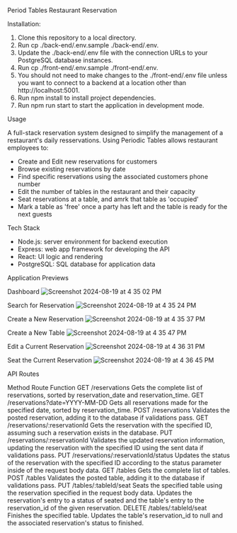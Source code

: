 Period Tables Restaurant Reservation

Installation:

1. Clone this repository to a local directory.
2. Run cp ./back-end/.env.sample ./back-end/.env.
3. Update the ./back-end/.env file with the connection URLs to your PostgreSQL database instances.
4. Run cp ./front-end/.env.sample ./front-end/.env.
5. You should not need to make changes to the ./front-end/.env file unless you want to connect to a backend at a location other than http://localhost:5001.
6. Run npm install to install project dependencies.
7. Run npm run start to start the application in development mode.


Usage

A full-stack reservation system designed to simplify the management of a restaurant's daily resservations. Using Periodic Tables allows restaurant employees to:

- Create and Edit new reservations for customers
- Browse existing reservations by date
- Find specific reservations using the associated customers phone number
- Edit the number of tables in the restaurant and their capacity
- Seat reservations at a table, and amrk that table as 'occupied'
- Mark a table as 'free' once a party has left and the table is ready for the next guests


Tech Stack

- Node.js: server environment for backend execution
- Express: web app framework for developing the API
- React: UI logic and rendering
- PostgreSQL: SQL database for application data

Application Previews

Dashboard
![Screenshot 2024-08-19 at 4 35 02 PM](https://github.com/user-attachments/assets/9a89f4c6-602a-4034-b589-8af96adb3d3f)

Search for Reservation
![Screenshot 2024-08-19 at 4 35 24 PM](https://github.com/user-attachments/assets/ed502cab-8ed0-4b39-8661-eb1deb2014d6)

Create a New Reservation
![Screenshot 2024-08-19 at 4 35 37 PM](https://github.com/user-attachments/assets/1e4c5bbd-2d29-4124-8172-a9745c89616a)

Create a New Table
![Screenshot 2024-08-19 at 4 35 47 PM](https://github.com/user-attachments/assets/e0a7b004-257f-4068-8da5-2307e0d99e4c)

Edit a Current Reservation
![Screenshot 2024-08-19 at 4 36 31 PM](https://github.com/user-attachments/assets/a82382fa-938e-403b-9c26-cfa9db03c299)

Seat the Current Reservation
![Screenshot 2024-08-19 at 4 36 45 PM](https://github.com/user-attachments/assets/6d10ab0d-acf3-4f3e-a93d-dd141aa56d12)


API Routes

Method	Route	Function
GET	/reservations	Gets the complete list of reservations, sorted by reservation_date and reservation_time.
GET	/reservations?date=YYYY-MM-DD	Gets all reservations made for the specified date, sorted by reservation_time.
POST	/reservations	Validates the posted reservation, adding it to the database if validations pass.
GET	/reservations/:reservationId	Gets the reservation with the specified ID, assuming such a reservation exists in the database.
PUT	/reservations/:reservationId	Validates the updated reservation information, updating the reservation with the specified ID using the sent data if validations pass.
PUT	/reservations/:reservationId/status	Updates the status of the reservation with the specified ID according to the status parameter inside of the request body data.
GET	/tables	Gets the complete list of tables.
POST	/tables	Validates the posted table, adding it to the database if validations pass.
PUT	/tables/:tableId/seat	Seats the specified table using the reservation specified in the request body data. Updates the reservation's entry to a status of seated and the table's entry to the reservation_id of the given reservation.
DELETE	/tables/:tableId/seat	Finishes the specified table. Updates the table's reservation_id to null and the associated reservation's status to finished.
